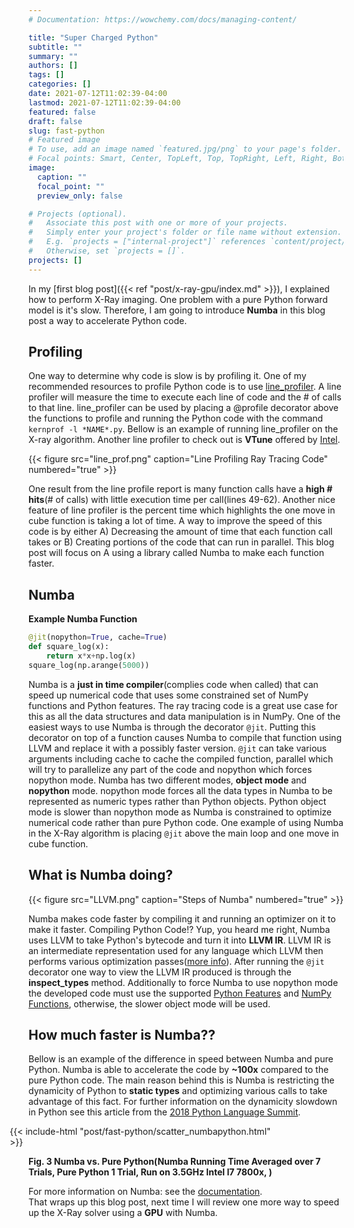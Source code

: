 ```yaml
---
# Documentation: https://wowchemy.com/docs/managing-content/

title: "Super Charged Python"
subtitle: ""
summary: ""
authors: []
tags: []
categories: []
date: 2021-07-12T11:02:39-04:00
lastmod: 2021-07-12T11:02:39-04:00
featured: false
draft: false
slug: fast-python
# Featured image
# To use, add an image named `featured.jpg/png` to your page's folder.
# Focal points: Smart, Center, TopLeft, Top, TopRight, Left, Right, BottomLeft, Bottom, BottomRight.
image:
  caption: ""
  focal_point: ""
  preview_only: false

# Projects (optional).
#   Associate this post with one or more of your projects.
#   Simply enter your project's folder or file name without extension.
#   E.g. `projects = ["internal-project"]` references `content/project/deep-learning/index.md`.
#   Otherwise, set `projects = []`.
projects: []
---
```

In my [first blog post]({{< ref "post/x-ray-gpu/index.md" >}}), I explained how to perform X-Ray imaging. One problem with a pure Python forward model is it's slow. Therefore, I am going to introduce **Numba** in this blog post a way to accelerate Python code.

## Profiling
One way to determine why code is slow is by profiling it. One of my recommended resources to profile Python code is to use [line_profiler](https://github.com/rkern/line_profiler). A line profiler will measure the time to execute each line of code and the # of calls to that line. line_profiler can be used by placing a @profile decorator above the functions to profile and running the Python code with the command `kernprof -l *NAME*.py`. Bellow is an example of running line_profiler on the X-ray algorithm. Another line profiler to check out is **VTune** offered by [Intel](https://software.intel.com/en-us/articles/profiling-python-with-intel-vtune-amplifier-a-covariance-demonstration).

{{< figure src="line_prof.png" caption="Line Profiling Ray Tracing Code" numbered="true" >}}

One result from the line profile report is many function calls have a **high # hits**(# of calls) with little execution time per call(lines 49-62). Another nice feature of line profiler is the percent time which highlights the one move in cube function is taking a lot of time. A way to improve the speed of this code is by either A) Decreasing the amount of time that each function call takes or B) Creating portions of the code that can run in parallel. This blog post will focus on A using a library called Numba to make each function faster.  

## Numba
**Example Numba Function**  
```python
@jit(nopython=True, cache=True)
def square_log(x):
    return x*x+np.log(x)
square_log(np.arange(5000))
```

Numba is a **just in time compiler**(complies code when called) that can speed up numerical code that uses some constrained set of NumPy functions and Python features. The ray tracing code is a great use case for this as all the data structures and data manipulation is in NumPy. One of the easiest ways to use Numba is through the decorator `@jit`. Putting this decorator on top of a function causes Numba to compile that function using LLVM and replace it with a possibly faster version.  `@jit` can take various arguments including cache to cache the compiled function, parallel which will try to parallelize any part of the code and nopython which forces nopython mode. Numba has two different modes, **object mode** and **nopython** mode. nopython mode forces all the data types in Numba to be represented as numeric types rather than Python objects. Python object mode is slower than nopython mode as Numba is constrained to optimize numerical code rather than pure Python code. One example of using Numba in the X-Ray algorithm is placing `@jit` above the main loop and one move in cube function.

## What is Numba doing?
{{< figure src="LLVM.png" caption="Steps of Numba" numbered="true" >}}

Numba makes code faster by compiling it and running an optimizer on it to make it faster. Compiling Python Code!? Yup, you heard me right, Numba uses LLVM to take Python's bytecode and turn it into **LLVM IR**. LLVM IR is an intermediate representation used for any language which LLVM then performs various optimization passes([more info](https://www.cs.cornell.edu/~asampson/blog/llvm.html)). After running the `@jit` decorator one way to view the LLVM IR produced is through the **inspect_types** method. Additionally to force Numba to use nopython mode the developed code must use the supported [Python Features](https://numba.pydata.org/numba-doc/latest/reference/pysupported.html) and [NumPy Functions](https://numba.pydata.org/numba-doc/latest/reference/numpysupported.html), otherwise, the slower object mode will be used. 

## How much faster is Numba??
Bellow is an example of the difference in speed between Numba and pure Python. Numba is able to accelerate the code by **~100x** compared to the pure Python code. The main reason behind this is Numba is restricting the dynamicity of Python to **static types** and optimizing various calls to take advantage of this fact. For further information on the dynamicity slowdown in Python see this article from the [2018 Python Language Summit](https://lwn.net/Articles/754163/).
 
<figure class="align-center" style="transform:translateX(-70px);">

{{< include-html "post/fast-python/scatter_numbapython.html" >}}


</figure> 
<b>
  <figcaption>Fig. 3 Numba vs. Pure Python(Numba Running Time Averaged over 7 Trials, Pure Python 1 Trial, Run on 3.5GHz Intel I7 7800x, )</figcaption>
  </b>
<div class="align-center">
</div>

For more information on Numba: see the [documentation](https://numba.pydata.org/numba-doc/latest/index.html).    
That wraps up this blog post, next time I will review one more way to speed up the X-Ray solver using a **GPU** with Numba.
